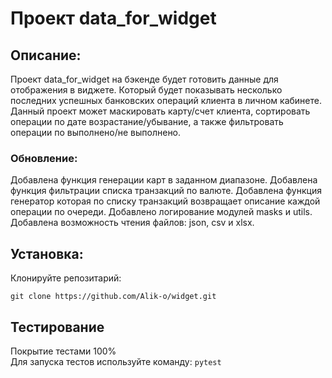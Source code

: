 # Проект data_for_widget

## Описание:

Проект data_for_widget на бэкенде будет готовить данные для отображения в виджете. Который будет показывать несколько 
последних успешных банковских операций клиента в личном кабинете. Данный проект может маскировать карту/счет клиента, 
сортировать операции по дате возрастание/убывание, а также фильтровать операции по выполнено/не выполнено.

### Обновление:

Добавлена функция генерации карт в заданном диапазоне. Добавлена функция фильтрации списка транзакций по валюте. 
Добавлена функция генератор которая по списку транзакций возвращает описание каждой операции по очереди. Добавлено 
логирование модулей masks и utils. Добавлена возможность чтения файлов: json, csv и xlsx.

## Установка:

Клонируйте репозитарий:  
```
git clone https://github.com/Alik-o/widget.git
```
## Тестирование

Покрытие тестами 100%  
Для запуска тестов используйте команду:
`pytest`
